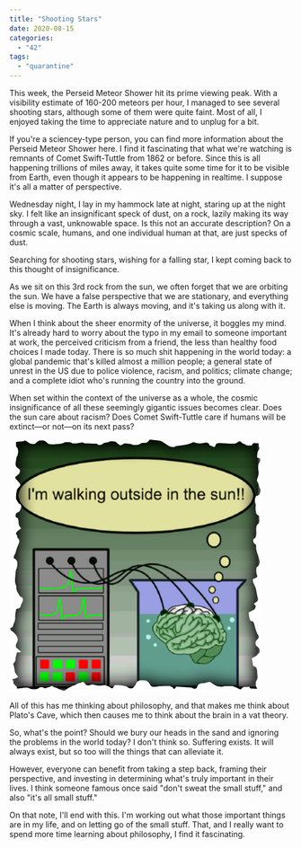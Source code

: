 ```yaml
---
title: "Shooting Stars"
date: 2020-08-15
categories: 
  - "42"
tags: 
  - "quarantine"
---
```


This week, the Perseid Meteor Shower hit its prime viewing peak. With a visibility estimate of 160-200 meteors per hour, I managed to see several shooting stars, although some of them were quite faint. Most of all, I enjoyed taking the time to appreciate nature and to unplug for a bit.

If you're a sciencey-type person, you can find more information about the Perseid Meteor Shower here. I find it fascinating that what we're watching is remnants of Comet Swift-Tuttle from 1862 or before. Since this is all happening trillions of miles away, it takes quite some time for it to be visible from Earth, even though it appears to be happening in realtime. I suppose it's all a matter of perspective.

Wednesday night, I lay in my hammock late at night, staring up at the night sky. I felt like an insignificant speck of dust, on a rock, lazily making its way through a vast, unknowable space. Is this not an accurate description? On a cosmic scale, humans, and one individual human at that, are just specks of dust.

Searching for shooting stars, wishing for a falling star, I kept coming back to this thought of insignificance.

As we sit on this 3rd rock from the sun, we often forget that we are orbiting the sun. We have a false perspective that we are stationary, and everything else is moving. The Earth is always moving, and it's taking us along with it.

When I think about the sheer enormity of the universe, it boggles my mind. It's already hard to worry about the typo in my email to someone important at work, the perceived criticism from a friend, the less than healthy food choices I made today. There is so much shit happening in the world today: a global pandemic that's killed almost a million people; a general state of unrest in the US due to police violence, racism, and politics; climate change; and a complete idiot who's running the country into the ground.

When set within the context of the universe as a whole, the cosmic insignificance of all these seemingly gigantic issues becomes clear. Does the sun care about racism? Does Comet Swift-Tuttle care if humans will be extinct—or not—on its next pass?

![The Brain in the Vat : - Is the Universe Real ?](images/1367856458.png)

All of this has me thinking about philosophy, and that makes me think about Plato's Cave, which then causes me to think about the brain in a vat theory.

So, what's the point? Should we bury our heads in the sand and ignoring the problems in the world today? I don't think so. Suffering exists. It will always exist, but so too will the things that can alleviate it.

However, everyone can benefit from taking a step back, framing their perspective, and investing in determining what's truly important in their lives. I think someone famous once said "don't sweat the small stuff," and also "it's all small stuff."

On that note, I'll end with this. I'm working out what those important things are in my life, and on letting go of the small stuff. That, and I really want to spend more time learning about philosophy, I find it fascinating.
